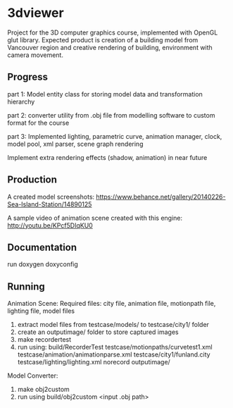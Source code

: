 3dviewer
========
Project for the 3D computer graphics course, implemented with OpenGL glut library. Expected product is creation of a building model from Vancouver region and creative rendering of building, environment with camera movement.


## Progress ##

part 1: Model entity class for storing model data and transformation hierarchy

part 2: converter utility from .obj file from modelling software to custom format for the course

part 3: Implemented lighting, parametric curve, animation manager, clock, model pool, xml parser, scene graph rendering

Implement extra rendering effects (shadow, animation) in near future

## Production ##

A created model screenshots: https://www.behance.net/gallery/20140226-Sea-Island-Station/14890125

A sample video of animation scene created with this engine: http://youtu.be/KPcf5DIqKU0

## Documentation ##

run doxygen doxyconfig

## Running ##

Animation Scene:
Required files: city file, animation file, motionpath file, lighting file, model files

1. extract model files from testcase/models/ to testcase/city1/ folder
2. create an outputimage/ folder to store captured images
3. make recordertest
4. run using: build/RecorderTest testcase/motionpaths/curvetest1.xml testcase/animation/animationparse.xml testcase/city1/funland.city testcase/lighting/lighting.xml norecord outputimage/

Model Converter:
1. make obj2custom
2. run using build/obj2custom <input .obj path> <output file path> <output object name>



